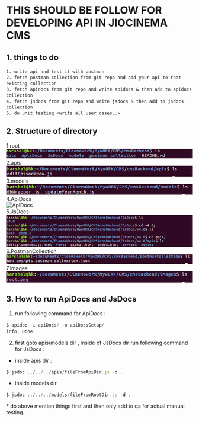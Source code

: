 # THIS SHOULD BE FOLLOW FOR DEVELOPING API IN JIOCINEMA CMS

## 1. things to do

    1. write api and test it with postman 
    2. fetch postman collection from git repo and add your api to that existing collection
    3. fetch apidocs from git repo and write apidocs & then add to apidocs collection
    4. fetch jsdocs from git repo and write jsdocs & then add to jsdocs collection
    5. do unit testing <write all user cases..>

## 2. Structure of directory

1.root
<br/>![root](/images/root.png)
<br/>2.apis
<br/>![apis](/images/apis.png)
<br/>3.models
<br/>![models](/images/models.png)
<br/>4.ApiDocs
<br/>![ApiDocs](/images/ApiDocs.png)
<br/>5.JsDocs
<br/>![JsDocs](/images/JsDocs.png)
<br/>6.PostmanCollection
<br/>![postmanCollection](/images/postmanCollection.png)
<br/>7.images
<br/>![images](/images/images.png)

## 3. How to run ApiDocs and JsDocs

1.  run following  command for ApiDocs  :
``` javascript
$ apidoc -i apiDocs/ -o apiDocsSetup/
info: Done.
```
2. first goto apis/models dir , inside of JsDocs dir
 run following  command for JsDocs  :
 * inside apis dir :
``` javascript
$ jsdoc ../../../apis/fileFromApiDir.js -d .
```
 * inside models dir
``` javascript
$ jsdoc ../../../models/fileFromRootDir.js -d .
```

\* do above mention things first and then only add to qa for actual manual testing.

